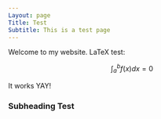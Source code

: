 ```yaml
---
Layout: page
Title: Test
Subtitle: This is a test page
---
```


Welcome to my website. LaTeX test:

$$\int_a^b f(x) dx = 0$$

It works YAY!

### Subheading Test

